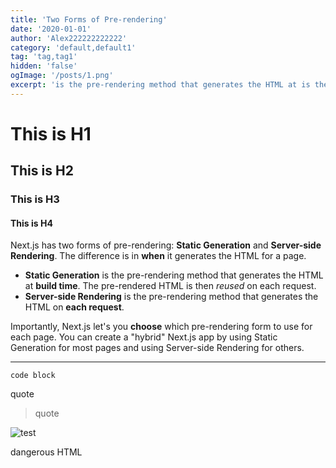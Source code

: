 ```yaml
---
title: 'Two Forms of Pre-rendering'
date: '2020-01-01'
author: 'Alex222222222222'
category: 'default,default1'
tag: 'tag,tag1'
hidden: 'false'
ogImage: '/posts/1.png'
excerpt: 'is the pre-rendering method that generates the HTML at is the pre-rendering method that generates the HTML on'
---
```


# This is H1

## This is H2

### This is H3

#### This is H4

Next.js has two forms of pre-rendering: **Static Generation** and **Server-side Rendering**. The difference is in **when** it generates the HTML for a page.

- **Static Generation** is the pre-rendering method that generates the HTML at **build time**. The pre-rendered HTML is then _reused_ on each request.
- **Server-side Rendering** is the pre-rendering method that generates the HTML on **each request**.

Importantly, Next.js let's you **choose** which pre-rendering form to use for each page. You can create a "hybrid" Next.js app by using Static Generation for most pages and using Server-side Rendering for others.

---

```
code block
```

quote 
> quote

![test](/posts/1.png)

<div> dangerous HTML </div>